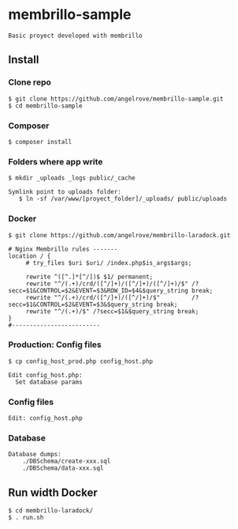 # membrillo-sample
    Basic proyect developed with membrillo


## Install

### Clone repo
    $ git clone https://github.com/angelrove/membrillo-sample.git
    $ cd membrillo-sample

### Composer
    $ composer install

### Folders where app write

    $ mkdir _uploads _logs public/_cache

    Symlink point to uploads folder:
       $ ln -sf /var/www/[proyect_folder]/_uploads/ public/uploads

### Docker

    $ git clone https://github.com/angelrove/membrillo-laradock.git

    # Nginx Membrillo rules -------
    location / {
         # try_files $uri $uri/ /index.php$is_args$args;

         rewrite ^([^.]*[^/])$ $1/ permanent;
         rewrite "^/(.+)/crd/([^/]+)/([^/]+)/([^/]+)/$" /?secc=$1&CONTROL=$2&EVENT=$3&ROW_ID=$4&$query_string break;
         rewrite "^/(.+)/crd/([^/]+)/([^/]+)/$"         /?secc=$1&CONTROL=$2&EVENT=$3&$query_string break;
         rewrite "^/(.+)/$" /?secc=$1&$query_string break;
    }
    #-------------------------

### Production: Config files

    $ cp config_host_prod.php config_host.php

    Edit config_host.php:
      Set database params

### Config files

    Edit: config_host.php

### Database

    Database dumps:
        ./DBSchema/create-xxx.sql
        ./DBSchema/data-xxx.sql

## Run width Docker

    $ cd membrillo-laradock/
    $ . run.sh
